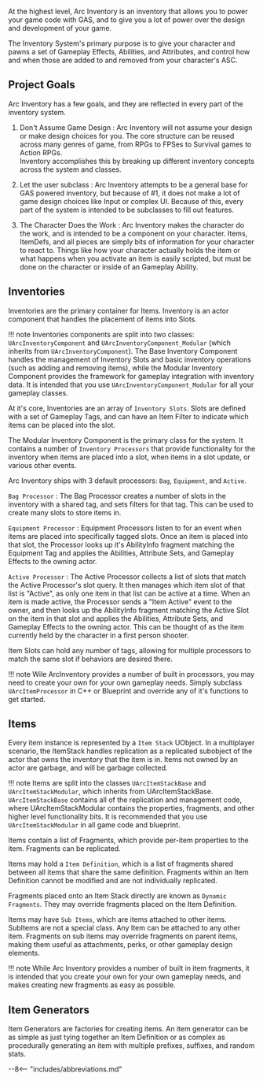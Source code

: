 At the highest level, Arc Inventory is an inventory that allows you to power your game code with GAS, and to give you a lot of power over the design and development of your game.

The Inventory System's primary purpose is to give your character and pawns a set of Gameplay Effects, Abilities, and Attributes, and control how and when those are added to and removed from your character's ASC.

## Project Goals

Arc Inventory has a few goals, and they are reflected in every part of the inventory system.

1. Don't Assume Game Design
:   Arc Inventory will not assume your design or make design choices for you.  The core structure can be reused across many genres of game, from RPGs to FPSes to Survival games to Action RPGs.  
    Inventory accomplishes this by breaking up different inventory concepts across the system and classes. 

2. Let the user subclass
:   Arc Inventory attempts to be a general base for GAS powered inventory, but because of #1, it does not make a lot of game design choices like Input or complex UI.  Because of this, every part of the system is intended to be subclasses to fill out features.  

3. The Character Does the Work
:   Arc Inventory makes the character do the work, and is intended to be a component on your character.  Items, ItemDefs, and all pieces are simply bits of information for your character to react to.  Things like how your character actually holds the item or what happens when you activate an item is easily scripted, but must be done on the character or inside of an Gameplay Ability.

## Inventories

Inventories are the primary container for Items.  Inventory is an actor component that handles the placement of items into Slots.  

!!! note
    Inventories components are split into two classes: `UArcInventoryComponent` and `UArcInventoryComponent_Modular` (which inherits from `UArcInventoryComponent`).  The Base Inventory Component handles the management of Inventory Slots and basic inventory operations (such as adding and removing items), while the Modular Inventory Component provides the framework for gameplay integration with inventory data.  It is intended that you use `UArcInventoryComponent_Modular` for all your gameplay classes.    

At it's core, Inventories are an array of `Inventory Slots`.  Slots are defined with a set of Gameplay Tags, and can have an Item Filter to indicate which items can be placed into the slot.  

The Modular Inventory Component is the primary class for the system.  It contains a number of `Inventory Processors` that provide functionality for the inventory when items are placed into a slot, when items in a slot update, or various other events.

Arc Inventory ships with 3 default processors: `Bag`, `Equipment`, and `Active`. 


`Bag Processor`
:   The Bag Processor creates a number of slots in the inventory with a shared tag, and sets filters for that tag.  This can be used to create many slots to store items in. 

`Equipment Processor`
:   Equipment Processors listen to for an event when items are placed into specifically tagged slots.  Once an item is placed into that slot, the Processor looks up it's AbilityInfo fragment matching the Equipment Tag and applies the Abilities, Attribute Sets, and Gameplay Effects to the owning actor.  

`Active Processor`
:   The Active Processor collects a list of slots that match the Active Processor's slot query.  It then manages which item slot of that list is "Active", as only one item in that list can be active at a time.  When an item is made active, the Processor sends a "Item Active" event to the owner, and then looks up the AbilityInfo fragment matching the Active Slot on the item in that slot and applies the Abilities, Attribute Sets, and Gameplay Effects to the owning actor.  This can be thought of as the item currently held by the character in a first person shooter.

Item Slots can hold any number of tags, allowing for multiple processors to match the same slot if behaviors are desired there.  

!!! note
    Wile ArcInventory provides a number of built in processors, you may need to create your own for your own gameplay needs.  Simply subclass `UArcItemProcessor` in C++ or Blueprint and override any of it's functions to get started.  

## Items

Every item instance is represented by a `Item Stack` UObject.  In a multiplayer scenario, the ItemStack handles replication as a replicated subobject of the actor that owns the inventory that the item is in.  Items not owned by an actor are garbage, and will be garbage collected.

!!! note
    Items are split into the classes `UArcItemStackBase` and `UArcItemStackModular`, which inherits from UArcItemStackBase. `UArcItemStackBase` contains all of the replication and management code, where UArcItemStackModular contains the properties, fragments, and other higher level functionality bits.  It is recommended that you use `UArcItemStackModular` in all game code and blueprint.

Items contain a list of Fragments, which provide per-item properties to the item.  Fragments can be replicated.  

Items may hold a `Item Definition`, which is a list of fragments shared between all items that share the same definition.  Fragments within an Item Definition cannot be modified and are not individually replicated.

Fragments placed onto an Item Stack directly are known as `Dynamic Fragments`.  They may override fragments placed on the Item Definition.

Items may have `Sub Items`, which are items attached to other items.  SubItems are not a special class.  Any Item can be attached to any other item.  Fragments on sub items may override fragments on parent items, making them useful as attachments, perks, or other gameplay design elements.

!!! note
    While Arc Inventory provides a number of built in item fragments, it is intended that you create your own for your own gameplay needs, and makes creating new fragments as easy as possible.  

## Item Generators

Item Generators are factories for creating items.  An item generator can be as simple as just tying together an Item Definition or as complex as procedurally generating an item with multiple prefixes, suffixes, and random stats.  





--8<-- "includes/abbreviations.md"